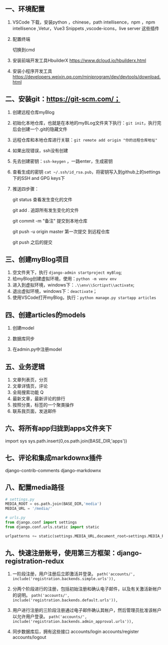 ## 一、环境配置
1. VSCode  下载，安装python ，chinese，path intellisence，npm ，npm intellisence   ,Vetur，Vue3 Snippets ,vscode-icons，live server 这些插件

2. 配置终端

   切换到cmd

3. 安装前端开发工具HbuilderX   https://www.dcloud.io/hbuilderx.html

4. 安装小程序开发工具   https://developers.weixin.qq.com/miniprogram/dev/devtools/download.html


## 二、安装git：https://git-scm.com/；

1. 创建远程仓库myBlog

2. 初始化本地仓库，也就是在本地的myBLog文件夹下执行：`git init`，执行完后会创建一个.git的隐藏文件

3. 远程仓库和本地仓库进行关联：`git remote add origin "你的远程仓库地址"`

4. 如果出现错误，ssh没有创建

5. 先去创建密钥：`ssh-keygen` ，一路enter，生成密钥

6. 查看生成的密钥   `cat ~/.ssh/id_rsa.pub`，将密钥写入到github上的settings下的SSH and GPG keys下

7. 推送四步骤：

   git status           查看发生变化的文件

   git add .             追踪所有发生变化的文件

   git commit -m "备注"    提交到本地仓库

   git push -u origin master  第一次提交  到远程仓库

   git push  之后的提交

   

## 三、创建myBlog项目

1. 空文件夹下，执行 `django-admin startproject myBlog`;
2. 给myBlog创建虚拟环境，使用：`python -m venv env`
3. 进入到虚拟环境，windows下：`.\\env\\Scrtipst\\activate`;
4. 退出虚拟环境，windows下：`deactivate`；
5. 使用VSCode打开myBlog，执行：`python manage.py startapp articles`



## 四、创建articles的models
1. 创建model

2. 数据库同步

3. 在admin.py中注册model 

   

## 五、业务逻辑

1. 文章列表页，分页   
2. 文章详情页，评论
3. 全局搜索功能   Q
4. 最新文章，最新评论的排行
5. 按照分类，标签的一个聚类操作  
6. 联系我页面，发送邮件


## 六、将所有app归拢到apps文件夹下
import sys
sys.path.insert(0,os.path.join(BASE_DIR,'apps'))


## 七、评论和集成markdownx插件
django-contrib-comments
django-markdownx   


## 八、配置media路径

```python
# settings.py
MEDIA_ROOT = os.path.join(BASE_DIR,'media')
MEDIA_URL = '/media/'

# urls.py
from django.conf import settings
from django.conf.urls.static import static

urlpatterns += static(settings.MEDIA_URL,document_root=settings.MEDIA_ROOT)
```

## 九、快速注册账号，使用第三方框架：django-registration-redux

1. 一阶段注册，用户注册后立即激活并登录。
   `path('accounts/', include('registration.backends.simple.urls')),`
2. 分两个阶段进行的注册，包括初始注册和确认电子邮件，以及有关激活新帐户的说明。
   `path('accounts/', include('registration.backends.default.urls')),`
3. 用户进行注册的三阶段注册通过电子邮件确认其帐户，然后管理员批准该帐户以允许用户登录。
   `path('accounts/', include('registration.backends.admin_approval.urls')),`

4. 同步数据库后，拥有这些接口
   accounts/login
   accounts/register
   accounts/logout


